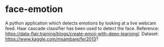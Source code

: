 # face-emotion
A python application which detects emotions by looking at a live webcam feed. Haar cascade classifier has been used to detect the face. Reference: https://data-flair.training/blogs/create-emoji-with-deep-learning/. Dataset: https://www.kaggle.com/msambare/fer2013?
